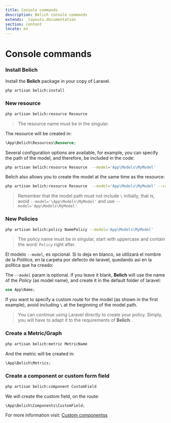 ```yaml
---
title: Console commands
description: Belich console commands
extends: _layouts.documentation
section: content
locate: en
---
```


# Console commands

### Install Belich 

Install the **Belich** package in your copy of Laravel.

```bash
php artisan belich:install
```

### New resource

```bash
php artisan belich:resource Resource
```

>The resource name must be in the singular.

The resource will be created in:

```php
\App\Belich\Resources\Resource;
```

Several configuration options are available, for example, you can specify the path of the model, and therefore, be included in the code:

```bash
php artisan belich:resource Resource  --model='App\Models\MyModel'
```

Belich also allows you to create the model at the same time as the resource:

```bash
php artisan belich:resource Resource  --model='App\Models\MyModel' --create
```

>Remember that the model path must not include `\` initially, that is, avoid `--model='\App\Models\MyModel'` and use `--model='App\Models\MyModel'`

### New Policies

```bash
php artisan belich:policy NamePolicy --model='App\Models\MyModel'
```

>The policy name must be in singular, start with uppercase and contain the word: `Policy` right after.

El modelo `--model`, es opcional. Si lo deja en blanco, se utilizará el nombre de la *Política*, en la carpeta por defecto de laravel, quedando así en la política que ha creado:

The `--model` param is optional. If you leave it blank, **Belich** will use the name of the *Policy* (as model name), and create it in the default folder of laravel:

```php
use App\Name;
```

If you want to specify a custom route for the model (as shown in the first example), avoid including `\` at the beginning of the model path.

>You can continue using Laravel directly to create your policy. Simply, you will have to adapt it to the requirements of **Belich**.

### Create a Metric/Graph

```bash
php artisan belich:metric MetricName
```

And the metric will be created in:

```php
\App\Belich\Metrics;
```

### Create a component or custom form field

```bash
php artisan belich:component CustomField
```

We will create the custom field, on the route:

```php
\App\Belich\Components\CustomField;
```

For more information visit: [Custom componentss](fields/custom)
